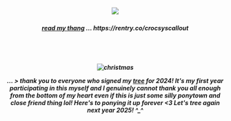 <h5 align=center> <img src=https://komarev.com/ghpvc/?username=yaoieater&color=orange&style=flat-square&label=🥞>
  
<h5 align=center> <ins>read my thang</ins> ... https://rentry.co/crocsyscallout
<h5 align="center">
  
  <br><br><br>
![christmas](https://file.garden/ZfXeqKz0W2fVcDxK/xmas-2024.png)
  
... > thank you to everyone who signed my [tree](https://colormytree.me/2024/01JE2DVQDQ49N9YNV4S6S30NY9) for 2024! It's my first year participating in this myself and I genuinely cannot thank you all enough from the bottom of my heart even if this is just some silly ponytown and close friend thing lol! Here's to ponying it up forever <3 Let's tree again next year 2025! ^_^

